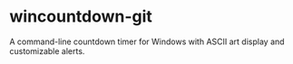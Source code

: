 # wincountdown-git
A command-line countdown timer for Windows with ASCII art display and customizable alerts.
